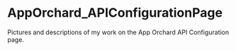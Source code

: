# AppOrchard_APIConfigurationPage
Pictures and descriptions of my work on the App Orchard API Configuration page.
